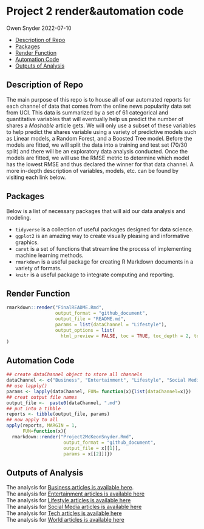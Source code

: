 Project 2 render&automation code
================
Owen Snyder
2022-07-10

-   [Description of Repo](#description-of-repo)
-   [Packages](#packages)
-   [Render Function](#render-function)
-   [Automation Code](#automation-code)
-   [Outputs of Analysis](#outputs-of-analysis)

## Description of Repo

The main purpose of this repo is to house all of our automated reports
for each channel of data that comes from the online news popularity data
set from UCI. This data is summarized by a set of 61 categorical and
quantitative variables that will eventually help us predict the number
of shares a *Mashable* article gets. We will only use a subset of these
variables to help predict the shares variable using a variety of
predictive models such as Linear models, a Random Forest, and a Boosted
Tree model. Before the models are fitted, we will split the data into a
training and test set (70/30 split) and there will be an exploratory
data analysis conducted. Once the models are fitted, we will use the
RMSE metric to determine which model has the lowest RMSE and thus
declared the winner for that data channel. A more in-depth description
of variables, models, etc. can be found by visiting each link below.

## Packages

Below is a list of necessary packages that will aid our data analysis
and modeling.

-   `tidyverse` is a collection of useful packages designed for data
    science.
-   `ggplot2` is an amazing way to create visually pleasing and
    informative graphics.
-   `caret` is a set of functions that streamline the process of
    implementing machine learning methods.
-   `rmarkdown` is a useful package for creating R Markdown documents in
    a variety of formats.
-   `knitr` is a useful package to integrate computing and reporting.

## Render Function

``` r
rmarkdown::render("FinalREADME.Rmd",
                  output_format = "github_document",
                  output_file = "README.md",
                  params = list(dataChannel = "Lifestyle"),
                  output_options = list(
                    html_preview = FALSE, toc = TRUE, toc_depth = 2, toc_float = TRUE)
)
```

## Automation Code

``` r
## create dataChannel object to store all channels
dataChannel <- c("Business", "Entertainment", "Lifestyle", "Social Media", "Tech", "World")
## use lapply()
params <- lapply(dataChannel, FUN= function(x){list(dataChannel=x)})
## creat output file names
output_file <-  paste0(dataChannel, ".md")
## put into a tibble
reports <- tibble(output_file, params)
## now apply to all
apply(reports, MARGIN = 1,
      FUN=function(x){  
  rmarkdown::render("Project2McKeonSnyder.Rmd",
                     output_format = "github_document",
                     output_file = x[[1]],
                     params = x[[2]])})
```

## Outputs of Analysis

The analysis for [Business articles is available here](Business.html).  
The analysis for [Entertainment articles is available
here](Entertainment.html)  
The analysis for [Lifestyle articles is available
here](Lifestyle.html)  
The analysis for [Social Media articles is available
here](Social%20Media.html)  
The analysis for [Tech articles is available here](Tech.html)  
The analysis for [World articles is available here](World.html)
